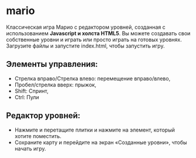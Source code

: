 # mario
Классическая игра Марио с редактором уровней, созданная с использованием **Javascript и холста HTML5**.
Вы можете создавать свои собственные уровни и играть или просто играть на готовых уровнях.
Загрузите файлы и запустите index.html, чтобы запустить игру.

## Элементы управления:

* Стрелка вправо/Стрелка влево: перемещение вправо/влево,
* Пробел/стрелка вверх: прыжок,
* Shift: Спринт,
* Ctrl: Пули

## Редактор уровней:
* Нажмите и перетащите плитки и нажмите на элемент, который хотите поместить.
* Сохраните карту и перейдите на экран «Созданные уровни», чтобы начать игру.